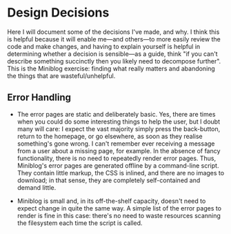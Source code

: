 # Design Decisions

Here I will document some of the decisions I've made, and why.  I think this is helpful because it will enable me&mdash;and others&mdash;to more easily review the code and make changes, and having to explain yourself is helpful in determining whether a decision is sensible&mdash;as a guide, think "if you can't describe something succinctly then you likely need to decompose further".  This is the Miniblog exercise: finding what really matters and abandoning the things that are wasteful/unhelpful.

## Error Handling

- The error pages are static and deliberately basic.  Yes, there are times when you could do some interesting things to help the user, but I doubt many will care: I expect the vast majority simply press the back-button, return to the homepage, or go elsewhere, as soon as they realise something's gone wrong.  I can't remember ever receiving a message from a user about a missing page, for example.  In the absence of fancy functionality, there is no need to repeatedly render error pages.  Thus, Miniblog's error pages are generated offline by a command-line script.  They contain little markup, the CSS is inlined, and there are no images to download; in that sense, they are completely self-contained and demand little.

- Miniblog is small and, in its off-the-shelf capacity, doesn't need to expect change in quite the same way.  A simple list of the error pages to render is fine in this case: there's no need to waste resources scanning the filesystem each time the script is called.
